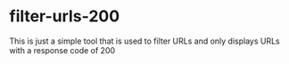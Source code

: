 # filter-urls-200
This is just a simple tool that is used to filter URLs and only displays URLs with a response code of 200
